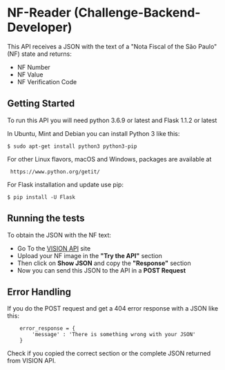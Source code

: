 # NF-Reader (Challenge-Backend-Developer)

This API receives a JSON with the text of a "Nota Fiscal of the São Paulo"(NF) state and returns:
* NF Number
* NF Value
* NF Verification Code

## Getting Started

To run this API you will need python 3.6.9 or latest and Flask 1.1.2 or latest

In Ubuntu, Mint and Debian you can install Python 3 like this:

    $ sudo apt-get install python3 python3-pip

  For other Linux flavors, macOS and Windows, packages are available at

     https://www.python.org/getit/
  
For Flask installation and update use pip:

    $ pip install -U Flask



## Running the tests

To obtain the JSON with the NF text:

* Go To the [VISION API](https://cloud.google.com/vision) site
* Upload your NF image in the **"Try the API"** section
* Then click on **Show JSON** and copy the **"Response"** section
* Now you can send this JSON to the API in a **POST Request**

## Error Handling

If you do the POST request and get a 404 error response with a JSON like this:

        error_response = {
            'message' : 'There is something wrong with your JSON'
        }

Check if you copied the correct section or the complete JSON returned from VISION API.


